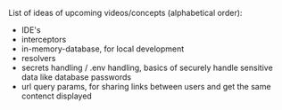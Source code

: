 List of ideas of upcoming videos/concepts (alphabetical order):
- IDE's
- interceptors
- in-memory-database, for local development
- resolvers
- secrets handling / .env handling, basics of securely handle sensitive data like database passwords
- url query params, for sharing links between users and get the same contenct displayed
